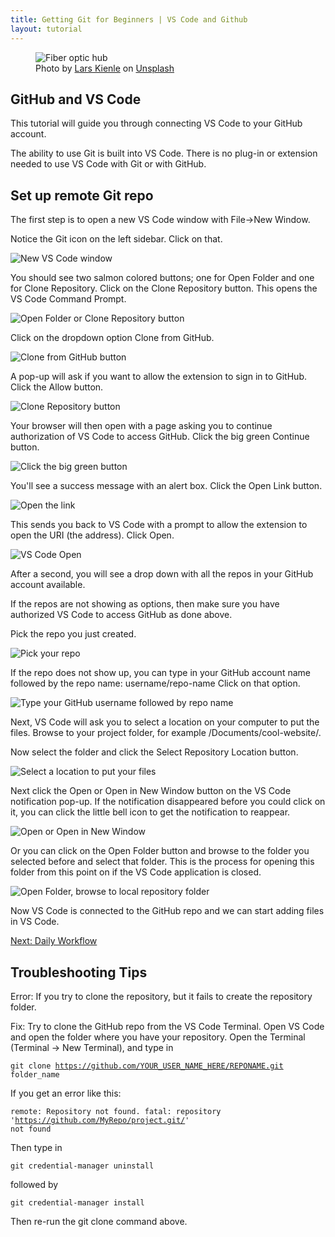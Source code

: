 ```yaml
---
title: Getting Git for Beginners | VS Code and Github
layout: tutorial
---
```


<figure class="top-photo">
  <img src="assets/images/connections.jpg" alt="Fiber optic hub" />
  <figcaption>Photo by <a href="https://unsplash.com/@larskienle?utm_source=unsplash&utm_medium=referral&utm_content=creditCopyText">Lars Kienle</a> on <a href="https://unsplash.com/s/photos/connection?utm_source=unsplash&utm_medium=referral&utm_content=creditCopyText">Unsplash</a></figcaption>
</figure>

## GitHub and VS Code

This tutorial will guide you through connecting VS Code to your GitHub account.

The ability to use Git is built into VS Code. There is no plug-in
or extension needed to use VS Code with Git or with GitHub.

## Set up remote Git repo

The first step is to open a new VS Code window with File->New Window.

Notice the Git icon on the left sidebar. Click on that.

![New VS Code window](assets/images/github-vscode/new-vscode-window.png)

You should see two salmon colored buttons; one for Open Folder and one for Clone
Repository. Click on the Clone Repository button. This opens the VS Code Command
Prompt.

![Open Folder or Clone Repository button](assets/images/github-vscode/git-open-repo.png)

Click on the dropdown option Clone from GitHub.

![Clone from GitHub button](assets/images/github-vscode/clone-from-github.png)

A pop-up will ask if you want to allow the extension to sign in to GitHub. Click
the Allow button.

![Clone Repository button](assets/images/github-vscode/allow-github.png)

Your browser will then open with a page asking you to continue authorization of
VS Code to access GitHub. Click the big green Continue button.

![Click the big green button](assets/images/github-vscode/authorize-vscode.png)

You'll see a success message with an alert box. Click the Open Link button.

![Open the link](assets/images/github-vscode/open-link.png)

This sends you back to VS Code with a prompt to allow the extension to open the
URI (the address). Click Open.

![VS Code Open](assets/images/github-vscode/vscode-open.png)

After a second, you will see a drop down with all the repos in your GitHub
account available.

If the repos are not showing as options, then make sure you have authorized VS
Code to access GitHub as done above.

Pick the repo you just created.

![Pick your repo](assets/images/github-vscode/pick-repo.png)

If the repo does not show up, you can type in your GitHub account name followed
by the repo name: <span class="terms">username/repo-name</span> Click on that option.

![Type your GitHub username followed by repo name](assets/images/github-vscode/type-repo.png)

Next, VS Code will ask you to select a location on your computer to put the
files. Browse to your project folder, for example <span class="terms">/Documents/cool-website/</span>.

Now select the folder and click the Select Repository Location button.

![Select a location to put your files](assets/images/github-vscode/select-location.png)

Next click the Open or Open in New Window button on the VS Code notification
pop-up. If the notification disappeared before you could click on it, you can
click the little bell icon to get the notification to reappear.

![Open or Open in New Window](assets/images/github-vscode/open-in-vscode.png)

Or you can click on the Open Folder button and browse to the folder you selected
before and select that folder. This is the process for opening this folder from
this point on if the VS Code application is closed.

![Open Folder, browse to local repository folder](assets/images/github-vscode/open-phpmotors-folder.png)

Now VS Code is connected to the GitHub repo and we can start adding files in VS
Code.


<a class="button" href="daily-workflow.html">Next: Daily Workflow</a>

## Troubleshooting Tips

Error: If you try to clone the repository, but it fails to create the
<span class="terms">repository</span> folder.

Fix: Try to clone the GitHub repo from the VS Code Terminal. Open VS Code and
open the folder where you have your repository. Open the Terminal (Terminal ->
New Terminal), and type in

<code>git clone https://github.com/YOUR_USER_NAME_HERE/REPONAME.git folder_name</code>

If you get an error like this:

<code>remote: Repository not found. fatal: repository 'https://github.com/MyRepo/project.git/' not found</code>

Then type in

<code>git credential-manager uninstall</code>

followed by

<code>git credential-manager install</code>

Then re-run the git clone command above.